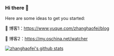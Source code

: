 ### Hi there 👋

Here are some ideas to get you started:
<!--
- 🔭 I’m currently working on ...
- 🌱 I’m currently learning ...
- 👯 I’m looking to collaborate on ...
- 🤔 I’m looking for help with ...
- 💬 Ask me about ...
- 📫 How to reach me: ...
- 😄 Pronouns: ...
- ⚡ Fun fact: ...

-->

:see_no_evil: 博客1：https://www.yuque.com/zhanghaofei/blog

:see_no_evil: 博客2：https://my.oschina.net/watcher

[![zhanghaofei's github stats](https://github-readme-stats.vercel.app/api?username=zhanghaofei&show_icons=true)](https://github.com/anuraghazra/github-readme-stats)

<!--

![image](https://github.com/zhanghaofei/zhanghaofei/blob/master/dino.gif)
-->
